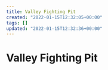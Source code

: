```yaml
---
title: Valley Fighting Pit
created: "2022-01-15T12:32:05+00:00"
tags: []
updated: "2022-01-15T12:32:36+00:00"
---
```


# Valley Fighting Pit
